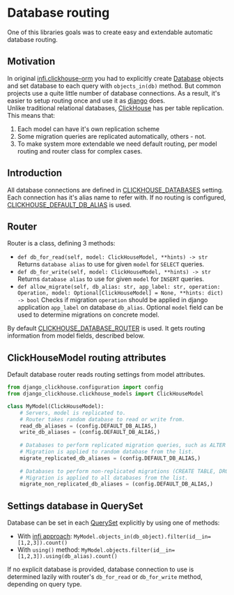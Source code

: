 # Database routing
One of this libraries goals was to create easy and extendable automatic database routing.

## Motivation
In original [infi.clickhouse-orm](https://github.com/Infinidat/infi.clickhouse_orm) 
 you had to explicitly create [Database](https://github.com/Infinidat/infi.clickhouse_orm/blob/develop/docs/models_and_databases.md#inserting-to-the-database) objects
 and set database to each query with `objects_in(db)` method.
 But common projects use a quite little number of database connections.
 As a result, it's easier to setup routing once and use it as [django](https://docs.djangoproject.com/en/2.2/topics/db/multi-db/) does.  
Unlike traditional relational databases, [ClickHouse](https://clickhouse.yandex/docs/en/)
 has per table replication.
 This means that:
 1) Each model can have it's own replication scheme
 2) Some migration queries are replicated automatically, others - not.
 3) To make system more extendable we need default routing, per model routing and router class for complex cases.
 
## Introduction
All database connections are defined in [CLICKHOUSE_DATABASES](configuration.md#clickhouse_databases) setting.
 Each connection has it's alias name to refer with.
 If no routing is configured, [CLICKHOUSE_DEFAULT_DB_ALIAS](configuration.md#clickhouse_default_db_alias) is used.
 
## Router
Router is a class, defining 3 methods:
* `def db_for_read(self, model: ClickHouseModel, **hints) -> str`  
  Returns `database alias` to use for given `model` for `SELECT` queries.
* `def db_for_write(self, model: ClickHouseModel, **hints) -> str`  
  Returns `database alias` to use for given `model` for `INSERT` queries.
* `def allow_migrate(self, db_alias: str, app_label: str, operation: Operation, model: Optional[ClickHouseModel] = None, **hints: dict) -> bool`
  Checks if migration `operation` should be applied in django application `app_label` on database `db_alias`.
  Optional `model` field can be used to determine migrations on concrete model.

By default [CLICKHOUSE_DATABASE_ROUTER](configuration.md#clickhouse_database_router) is used.
 It gets routing information from model fields, described below.  
 
## ClickHouseModel routing attributes
Default database router reads routing settings from model attributes.
```python
from django_clickhouse.configuration import config
from django_clickhouse.clickhouse_models import ClickHouseModel

class MyModel(ClickHouseModel):
    # Servers, model is replicated to. 
    # Router takes random database to read or write from.
    read_db_aliases = (config.DEFAULT_DB_ALIAS,)
    write_db_aliases = (config.DEFAULT_DB_ALIAS,)
    
    # Databases to perform replicated migration queries, such as ALTER TABLE.
    # Migration is applied to random database from the list.
    migrate_replicated_db_aliases = (config.DEFAULT_DB_ALIAS,)
    
    # Databases to perform non-replicated migrations (CREATE TABLE, DROP TABLE).
    # Migration is applied to all databases from the list.
    migrate_non_replicated_db_aliases = (config.DEFAULT_DB_ALIAS,)
 ```

## Settings database in QuerySet
Database can be set in each [QuerySet](queries.md) explicitly by using one of methods:
* With [infi approach](https://github.com/Infinidat/infi.clickhouse_orm/blob/develop/docs/querysets.md#querysets): `MyModel.objects_in(db_object).filter(id__in=[1,2,3]).count()`
* With `using()` method: `MyModel.objects.filter(id__in=[1,2,3]).using(db_alias).count()`

If no explicit database is provided, database connection to use is determined lazily with router's `db_for_read` or `db_for_write`
 method, depending on query type.  